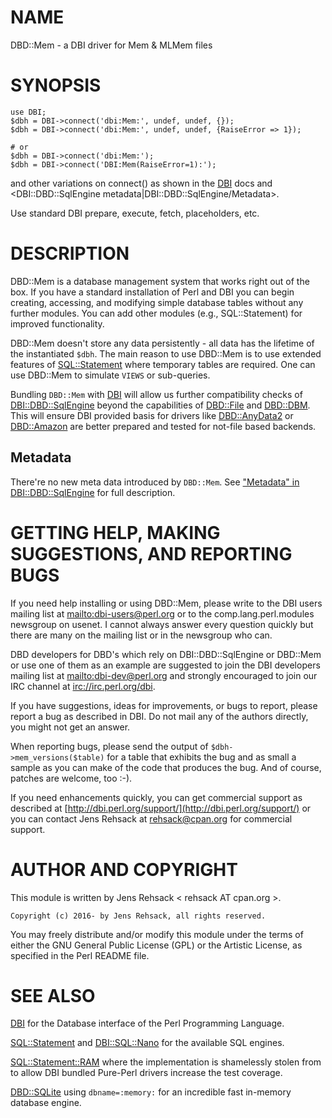 # NAME

DBD::Mem - a DBI driver for Mem & MLMem files

# SYNOPSIS

    use DBI;
    $dbh = DBI->connect('dbi:Mem:', undef, undef, {});
    $dbh = DBI->connect('dbi:Mem:', undef, undef, {RaiseError => 1});

    # or
    $dbh = DBI->connect('dbi:Mem:');
    $dbh = DBI->connect('DBI:Mem(RaiseError=1):');

and other variations on connect() as shown in the [DBI](https://metacpan.org/pod/DBI) docs and 
<DBI::DBD::SqlEngine metadata|DBI::DBD::SqlEngine/Metadata>.

Use standard DBI prepare, execute, fetch, placeholders, etc.

# DESCRIPTION

DBD::Mem is a database management system that works right out of the box.
If you have a standard installation of Perl and DBI you can begin creating,
accessing, and modifying simple database tables without any further modules.
You can add other modules (e.g., SQL::Statement) for improved functionality.

DBD::Mem doesn't store any data persistently - all data has the lifetime of
the instantiated `$dbh`. The main reason to use DBD::Mem is to use extended
features of [SQL::Statement](https://metacpan.org/pod/SQL%3A%3AStatement) where temporary tables are required. One can
use DBD::Mem to simulate `VIEWS` or sub-queries.

Bundling `DBD::Mem` with [DBI](https://metacpan.org/pod/DBI) will allow us further compatibility checks
of [DBI::DBD::SqlEngine](https://metacpan.org/pod/DBI%3A%3ADBD%3A%3ASqlEngine) beyond the capabilities of [DBD::File](https://metacpan.org/pod/DBD%3A%3AFile) and
[DBD::DBM](https://metacpan.org/pod/DBD%3A%3ADBM). This will ensure DBI provided basis for drivers like
[DBD::AnyData2](https://metacpan.org/pod/DBD%3A%3AAnyData2) or [DBD::Amazon](https://metacpan.org/pod/DBD%3A%3AAmazon) are better prepared and tested for
not-file based backends.

## Metadata

There're no new meta data introduced by `DBD::Mem`. See
["Metadata" in DBI::DBD::SqlEngine](https://metacpan.org/pod/DBI%3A%3ADBD%3A%3ASqlEngine#Metadata) for full description.

# GETTING HELP, MAKING SUGGESTIONS, AND REPORTING BUGS

If you need help installing or using DBD::Mem, please write to the DBI
users mailing list at [mailto:dbi-users@perl.org](mailto:dbi-users@perl.org) or to the
comp.lang.perl.modules newsgroup on usenet.  I cannot always answer
every question quickly but there are many on the mailing list or in
the newsgroup who can.

DBD developers for DBD's which rely on DBI::DBD::SqlEngine or DBD::Mem or
use one of them as an example are suggested to join the DBI developers
mailing list at [mailto:dbi-dev@perl.org](mailto:dbi-dev@perl.org) and strongly encouraged to join our
IRC channel at [irc://irc.perl.org/dbi](irc://irc.perl.org/dbi).

If you have suggestions, ideas for improvements, or bugs to report, please
report a bug as described in DBI. Do not mail any of the authors directly,
you might not get an answer.

When reporting bugs, please send the output of `$dbh->mem_versions($table)`
for a table that exhibits the bug and as small a sample as you can make of
the code that produces the bug.  And of course, patches are welcome, too
:-).

If you need enhancements quickly, you can get commercial support as
described at [http://dbi.perl.org/support/](http://dbi.perl.org/support/) or you can contact Jens Rehsack
at rehsack@cpan.org for commercial support.

# AUTHOR AND COPYRIGHT

This module is written by Jens Rehsack < rehsack AT cpan.org >.

    Copyright (c) 2016- by Jens Rehsack, all rights reserved.

You may freely distribute and/or modify this module under the terms of
either the GNU General Public License (GPL) or the Artistic License, as
specified in the Perl README file.

# SEE ALSO

[DBI](https://metacpan.org/pod/DBI) for the Database interface of the Perl Programming Language.

[SQL::Statement](https://metacpan.org/pod/SQL%3A%3AStatement) and [DBI::SQL::Nano](https://metacpan.org/pod/DBI%3A%3ASQL%3A%3ANano) for the available SQL engines.

[SQL::Statement::RAM](https://metacpan.org/pod/SQL%3A%3AStatement%3A%3ARAM) where the implementation is shamelessly stolen from
to allow DBI bundled Pure-Perl drivers increase the test coverage.

[DBD::SQLite](https://metacpan.org/pod/DBD%3A%3ASQLite) using `dbname=:memory:` for an incredible fast in-memory database engine.

